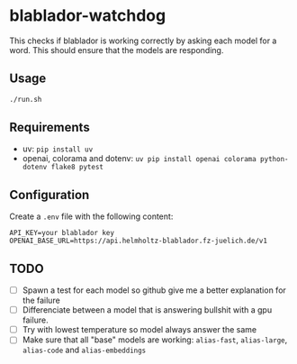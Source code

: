 # blablador-watchdog
This checks if blablador is working correctly by asking each model for a word. This should ensure that the models are responding.

## Usage
```bash
./run.sh
```

## Requirements
- uv: `pip install uv`
- openai, colorama and dotenv: `uv pip install openai colorama python-dotenv flake8 pytest`

## Configuration
Create a `.env` file with the following content:
```
API_KEY=your blablador key
OPENAI_BASE_URL=https://api.helmholtz-blablador.fz-juelich.de/v1
```


## TODO 

- [ ] Spawn a test for each model so github give me a better explanation for the failure
- [ ] Differenciate between a model that is answering bullshit with a gpu failure.
- [ ] Try with lowest temperature so model always answer the same
- [ ] Make sure that all "base" models are working: `alias-fast`, `alias-large`, `alias-code` and `alias-embeddings`